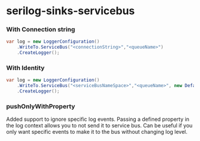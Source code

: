 # serilog-sinks-servicebus

### With Connection string
```c#
var log = new LoggerConfiguration()
    .WriteTo.ServiceBus("<connectionString>","<queueName>")
    .CreateLogger();
```

### With Identity
```c#
var log = new LoggerConfiguration()
    .WriteTo.ServiceBus("<serviceBusNameSpace>","<queueName>", new DefaultAzureCredential())
    .CreateLogger();
```



### pushOnlyWithProperty

Added support to ignore specific log events. Passing a defined property in the log context allows you to not send it to service bus. Can be useful if you only want specific events to make it to the bus without changing log level.

